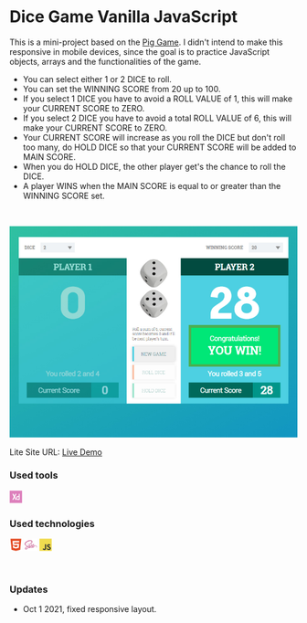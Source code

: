 # Dice Game Vanilla JavaScript

This is a mini-project based on the [Pig Game](https://en.wikipedia.org/wiki/Pig_(dice_game)). I didn't intend to make this responsive in mobile devices, since the goal is to practice JavaScript objects, arrays and the functionalities of the game.

- You can select either 1 or 2 DICE to roll.
- You can set the WINNING SCORE from 20 up to 100.
- If you select 1 DICE you have to avoid a ROLL VALUE of 1, this will make your CURRENT SCORE to ZERO.
- If you select 2 DICE you have to avoid a total ROLL VALUE of 6, this will make your CURRENT SCORE to ZERO.
- Your CURRENT SCORE will increase as you roll the DICE but don't roll too many, do HOLD DICE so that your CURRENT SCORE will be added to MAIN SCORE.
- When you do HOLD DICE, the other player get's the chance to roll the DICE.
- A player WINS when the MAIN SCORE is equal to or greater than the WINNING SCORE set. 

<br />

![](project-preview.jpg)

Lite Site URL: [Live Demo](https://kennyestrella-dice-game-vanilla-javascript.netlify.app/)

###  Used tools
<img width="22px" src="xd-plain.svg">

### Used technologies
<img width="22px" src="html5-plain.svg"> <img width="22px" src="sass-original.svg"> <img width="22px" src="javascript-original.svg">

<br />

### Updates
- Oct 1 2021, fixed responsive layout.

